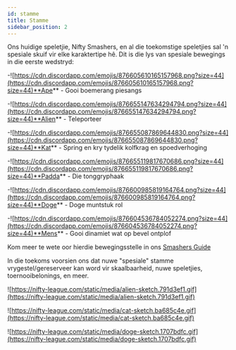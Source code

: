 ```yaml
---
id: stamme
title: Stamme
sidebar_position: 2
---
```


Ons huidige speletjie, Nifty Smashers, en al die toekomstige speletjies sal 'n spesiale skuif vir elke karaktertipe hê. Dit is die lys van spesiale bewegings in die eerste wedstryd:

-![https://cdn.discordapp.com/emojis/876605610165157968.png?size=44](https://cdn.discordapp.com/emojis/876605610165157968.png?size=44)**Ape** - Gooi boemerang piesangs

-![https://cdn.discordapp.com/emojis/876655147634294794.png?size=44](https://cdn.discordapp.com/emojis/876655147634294794.png?size=44)**Alien** - Teleporteer

-![https://cdn.discordapp.com/emojis/876655087869644830.png?size=44](https://cdn.discordapp.com/emojis/876655087869644830.png?size=44)**Kat** - Spring en kry tydelik kolfkrag en spoedverhoging

-![https://cdn.discordapp.com/emojis/876655119817670686.png?size=44](https://cdn.discordapp.com/emojis/876655119817670686.png?size=44)**Padda** - Die tonggryphaak

-![https://cdn.discordapp.com/emojis/876600985819164764.png?size=44](https://cdn.discordapp.com/emojis/876600985819164764.png?size=44)**Doge** - Doge muntstuk rol

-![https://cdn.discordapp.com/emojis/876604536784052274.png?size=44](https://cdn.discordapp.com/emojis/876604536784052274.png?size=44)**Mens** - Gooi dinamiet wat op bevel ontplof

Kom meer te wete oor hierdie bewegingsstelle in ons [Smashers Guide](/guides/nifty-smashers/tribes)

In die toekoms voorsien ons dat nuwe "spesiale" stamme vrygestel/gereserveer kan word vir skaalbaarheid, nuwe speletjies, toernooibelonings, en meer.

![https://nifty-league.com/static/media/alien-sketch.791d3ef1.gif](https://nifty-league.com/static/media/alien-sketch.791d3ef1.gif)

![https://nifty-league.com/static/media/cat-sketch.ba685c4e.gif](https://nifty-league.com/static/media/cat-sketch.ba685c4e.gif)

![https://nifty-league.com/static/media/doge-sketch.1707bdfc.gif](https://nifty-league.com/static/media/doge-sketch.1707bdfc.gif)
